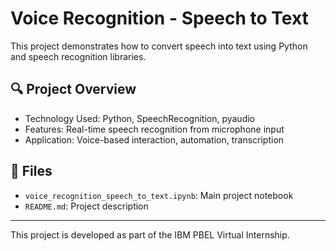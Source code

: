 # Voice Recognition - Speech to Text

This project demonstrates how to convert speech into text using Python and speech recognition libraries.

## 🔍 Project Overview

- Technology Used: Python, SpeechRecognition, pyaudio
- Features: Real-time speech recognition from microphone input
- Application: Voice-based interaction, automation, transcription

## 📁 Files

- `voice_recognition_speech_to_text.ipynb`: Main project notebook
- `README.md`: Project description

---

This project is developed as part of the IBM PBEL Virtual Internship.
